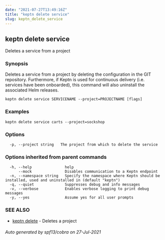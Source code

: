 ```yaml
---
date: "2021-07-27T13:49:16Z"
title: "keptn delete service"
slug: keptn_delete_service
---
```

## keptn delete service

Deletes a service from a project

### Synopsis

Deletes a service from a project by deleting the configuration in the GIT repository.
Furthermore, if Keptn is used for continuous delivery (i.e. services have been onboarded), this command will also uninstall the associated Helm releases.


```
keptn delete service SERVICENAME --project=PROJECTNAME [flags]
```

### Examples

```
keptn delete service carts --project=sockshop
```

### Options

```
  -p, --project string   The project from which to delete the service
```

### Options inherited from parent commands

```
  -h, --help               help
      --mock               Disables communication to a Keptn endpoint
  -n, --namespace string   Specify the namespace where Keptn should be installed, used and uninstalled in (default "keptn")
  -q, --quiet              Suppresses debug and info messages
  -v, --verbose            Enables verbose logging to print debug messages
  -y, --yes                Assume yes for all user prompts
```

### SEE ALSO

* [keptn delete](../keptn_delete/)	 - Deletes a project

###### Auto generated by spf13/cobra on 27-Jul-2021
